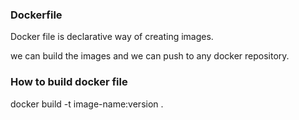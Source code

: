 ### Dockerfile
Docker file is declarative way of creating images.

we can build the images and we can push to any docker repository.

### How to build docker file

docker build -t image-name:version .